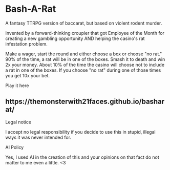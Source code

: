 # Bash-A-Rat
A fantasy TTRPG version of baccarat, but based on violent rodent murder.

Invented by a forward-thinking croupier that got Employee of the Month for creating a new gambling opportunity AND helping the casino's rat infestation problem.

Make a wager, start the round and either choose a box or choose "no rat." 90% of the time, a rat will be in one of the boxes. Smash it to death and win 2x your money. About 10% of the time the casino will choose not to include a rat in one of the boxes. If you choose "no rat" during one of those times you get 10x your bet.

Play it here
<h2>https://themonsterwith21faces.github.io/basharat/</h2>



Legal notice

I accept no legal responsibility if you decide to use this in stupid, illegal ways it was never intended for.

AI Policy

Yes, I used AI in the creation of this and your opinions on that fact do not matter to me even a little. <3
